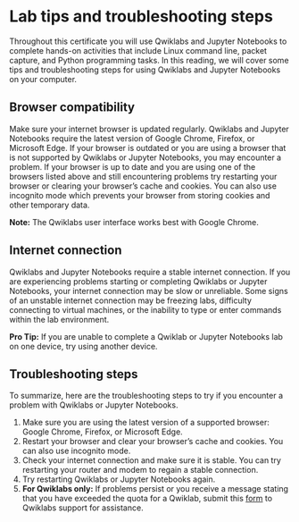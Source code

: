 # Lab tips and troubleshooting steps
Throughout this certificate you will use Qwiklabs and Jupyter Notebooks to complete hands-on activities that  include Linux command line, packet capture, and Python programming tasks. In this reading, we will cover some tips and troubleshooting steps for using Qwiklabs and Jupyter Notebooks on your computer.  

## Browser compatibility
Make sure your internet browser is updated regularly. Qwiklabs and Jupyter Notebooks require the latest version of Google Chrome, Firefox, or Microsoft Edge. If your browser is outdated or you are using a browser that is not supported by Qwiklabs or Jupyter Notebooks, you may encounter a problem. If your browser is up to date and you are using one of the browsers listed above and still encountering problems try restarting your browser or clearing your browser’s cache and cookies. You can also use incognito mode which prevents your browser from storing cookies and other temporary data. 

**Note:** The Qwiklabs user interface works best with Google Chrome. 

## Internet connection
Qwiklabs and Jupyter Notebooks require a stable internet connection. If you are experiencing problems starting or completing Qwiklabs or Jupyter Notebooks, your internet connection may be slow or unreliable. Some signs of an unstable internet connection may be freezing labs, difficulty connecting to virtual machines, or the inability to type or enter commands within the lab environment. 

**Pro Tip:** If you are unable to complete a Qwiklab or Jupyter Notebooks lab on one device, try using another device. 

## Troubleshooting steps
To summarize, here are the troubleshooting steps to try if you encounter a problem with Qwiklabs or Jupyter Notebooks. 

1. Make sure you are using the latest version of a supported browser: Google Chrome, Firefox, or Microsoft Edge.
2. Restart your browser and clear your browser’s cache and cookies. You can also use incognito mode.
3. Check your internet connection and make sure it is stable. You can try restarting your router and modem to regain a stable connection.
4. Try restarting Qwiklabs or Jupyter Notebooks again.
5. **For Qwiklabs only:** If problems persist or you receive a message stating that you have exceeded the quota for a Qwiklab, submit this [form](https://qwiklab.zendesk.com/hc/en-us/requests/new) to Qwiklabs support for assistance.
